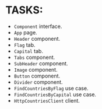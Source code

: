 # TASKS:

- `Component` interface.
- `App` page.
- `Header` component.
- `Flag` tab.
- `Capital` tab.
- `Tabs` component.
- `SubHeader` component.
- `Image` component.
- `Button` component.
- `Divider` component.
- `FindCountriesByFlag` use case.
- `FindCountriesByCapital` use case.
- `HttpCountriesClient` client.


